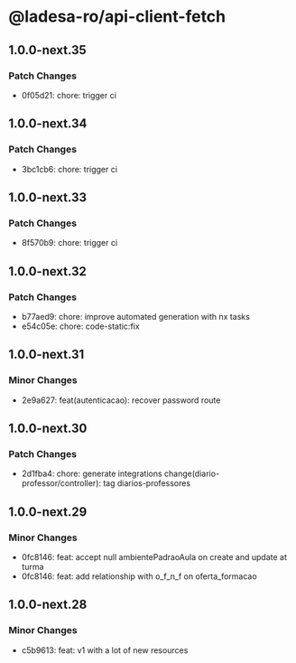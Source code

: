 # @ladesa-ro/api-client-fetch

## 1.0.0-next.35

### Patch Changes

- 0f05d21: chore: trigger ci

## 1.0.0-next.34

### Patch Changes

- 3bc1cb6: chore: trigger ci

## 1.0.0-next.33

### Patch Changes

- 8f570b9: chore: trigger ci

## 1.0.0-next.32

### Patch Changes

- b77aed9: chore: improve automated generation with nx tasks
- e54c05e: chore: code-static:fix

## 1.0.0-next.31

### Minor Changes

- 2e9a627: feat(autenticacao): recover password route

## 1.0.0-next.30

### Patch Changes

- 2d1fba4: chore: generate integrations
  change(diario-professor/controller): tag diarios-professores

## 1.0.0-next.29

### Minor Changes

- 0fc8146: feat: accept null ambientePadraoAula on create and update at turma
- 0fc8146: feat: add relationship with o_f_n_f on oferta_formacao

## 1.0.0-next.28

### Minor Changes

- c5b9613: feat: v1 with a lot of new resources
